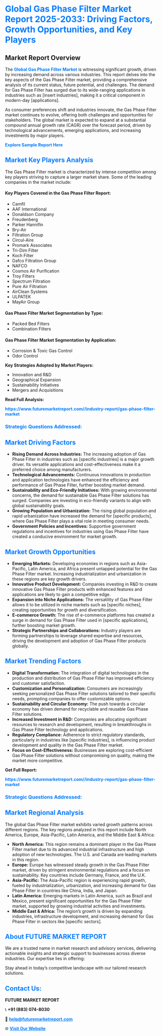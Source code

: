 <h1 style="color: #007BFF;">Global Gas Phase Filter Market Report 2025-2033: Driving Factors, Growth Opportunities, and Key Players</h1>

<section id="overview">
<h2>Market Report Overview</h2>
<p>The <a href="https://www.futuremarketreport.com//industry-report/gas-phase-filter-market" style="color: #007BFF; text-decoration: none;"><strong>Global Gas Phase Filter Market</strong></a> is witnessing significant growth, driven by increasing demand across various industries. This report delves into the key aspects of the Gas Phase Filter market, providing a comprehensive analysis of its current status, future potential, and challenges. The demand for Gas Phase Filter has surged due to its wide-ranging applications in industries such as [insert industries], making it a critical component in modern-day [applications].</p>
<p>As consumer preferences shift and industries innovate, the Gas Phase Filter market continues to evolve, offering both challenges and opportunities for stakeholders. The global market is expected to expand at a substantial compound annual growth rate (CAGR) over the forecast period, driven by technological advancements, emerging applications, and increasing investments by major players.</p>
</section>

<section id="overview">
<p><a href="https://www.futuremarketreport.com//request-sample/reportId=50238" style="color: #007BFF; text-decoration: none;"><strong>Explore Sample Report Here</strong></a></p>
</section>

<section id="key-players">
<h2 style="color: #007BFF;">Market Key Players Analysis</h2>
<p>The Gas Phase Filter market is characterized by intense competition among key players striving to capture a larger market share. Some of the leading companies in the market include:</p>
<h4>Key Players Covered in the Gas Phase Filter Report:</h4>
<ul><li>Camfil</li><li>AAF International</li><li>Donaldson Company</li><li>Freudenberg</li><li>Parker Hannifin</li><li>Bry-Air</li><li>Filtration Group</li><li>Circul-Aire</li><li>Promark Associates</li><li>Tri-Dim Filter</li><li>Koch Filter</li><li>Dafco Filtration Group</li><li>NAFCO</li><li>Cosmos Air Purification</li><li>Troy Filters</li><li>Spectrum Filtration</li><li>Pure Air Filtration</li><li>AirClean Systems</li><li>ULPATEK</li><li>MayAir Group</li></ul>
<h4>Gas Phase Filter Market Segmentation by Type:</h4>
<ul><li>Packed Bed Filters</li><li>Combination Filters</li></ul>

<h4>Gas Phase Filter Market Segmentation by Application:</h4>
<ul><li>Corrosion &amp; Toxic Gas Control</li><li>Odor Control</li></ul>
<p><strong>Key Strategies Adopted by Market Players:</strong></p>
<ul>
<li>Innovation and R&D</li>
<li>Geographical Expansion</li>
<li>Sustainability Initiatives</li>
<li>Mergers and Acquisitions</li>
</ul>
</section>

<section>
<p><strong>Read Full Analysis: </strong></p><a href="https://www.futuremarketreport.com//industry-report/gas-phase-filter-market" style="color: #007BFF; text-decoration: none;"><strong>https://www.futuremarketreport.com//industry-report/gas-phase-filter-market</strong></a>
<h3 style="color: #007BFF;">Strategic Questions Addressed:</h3>
</section>

<section id="driving-factors">
<h2 style="color: #007BFF;">Market Driving Factors</h2>
<ul>
<li><strong>Rising Demand Across Industries:</strong> The increasing adoption of Gas Phase Filter in industries such as [specific industries] is a major growth driver. Its versatile applications and cost-effectiveness make it a preferred choice among manufacturers.</li>
<li><strong>Technological Advancements:</strong> Continuous innovations in production and application technologies have enhanced the efficiency and performance of Gas Phase Filter, further boosting market demand.</li>
<li><strong>Sustainability and Eco-Friendly Initiatives:</strong> With growing environmental concerns, the demand for sustainable Gas Phase Filter solutions has surged. Companies are investing in eco-friendly variants to align with global sustainability goals.</li>
<li><strong>Growing Population and Urbanization:</strong> The rising global population and rapid urbanization have increased the demand for [specific products], where Gas Phase Filter plays a vital role in meeting consumer needs.</li>
<li><strong>Government Policies and Incentives:</strong> Supportive government regulations and incentives for industries using Gas Phase Filter have created a conducive environment for market growth.</li>
</ul>
</section>

<section id="growth-opportunities">
<h2 style="color: #007BFF;">Market Growth Opportunities</h2>
<ul>
<li><strong>Emerging Markets:</strong> Developing economies in regions such as Asia-Pacific, Latin America, and Africa present untapped potential for the Gas Phase Filter market. Increasing industrialization and urbanization in these regions are key growth drivers.</li>
<li><strong>Innovative Product Development:</strong> Companies investing in R&D to create innovative Gas Phase Filter products with enhanced features and applications are likely to gain a competitive edge.</li>
<li><strong>Expansion into Niche Applications:</strong> The versatility of Gas Phase Filter allows it to be utilized in niche markets such as [specific niches], creating opportunities for growth and diversification.</li>
<li><strong>E-commerce Growth:</strong> The rise of e-commerce platforms has created a surge in demand for Gas Phase Filter used in [specific applications], further boosting market growth.</li>
<li><strong>Strategic Partnerships and Collaborations:</strong> Industry players are forming partnerships to leverage shared expertise and resources, driving the development and adoption of Gas Phase Filter products globally.</li>
</ul>
</section>

<section id="trending-factors">
<h2 style="color: #007BFF;">Market Trending Factors</h2>
<ul>
<li><strong>Digital Transformation:</strong> The integration of digital technologies in the production and distribution of Gas Phase Filter has improved efficiency and customer satisfaction.</li>
<li><strong>Customization and Personalization:</strong> Consumers are increasingly seeking personalized Gas Phase Filter solutions tailored to their specific needs, prompting companies to offer customizable options.</li>
<li><strong>Sustainability and Circular Economy:</strong> The push towards a circular economy has driven demand for recyclable and reusable Gas Phase Filter solutions.</li>
<li><strong>Increased Investment in R&D:</strong> Companies are allocating significant resources to research and development, resulting in breakthroughs in Gas Phase Filter technology and applications.</li>
<li><strong>Regulatory Compliance:</strong> Adherence to strict regulatory standards, particularly in industries like [specific industries], is influencing product development and quality in the Gas Phase Filter market.</li>
<li><strong>Focus on Cost-Effectiveness:</strong> Businesses are exploring cost-efficient Gas Phase Filter solutions without compromising on quality, making the market more competitive.</li>
</ul>
</section>

<section>
<p><strong>Get Full Report: </strong></p><a href="https://www.futuremarketreport.com//industry-report/gas-phase-filter-market" style="color: #007BFF; text-decoration: none;"><strong>https://www.futuremarketreport.com//industry-report/gas-phase-filter-market</strong></a>
<h3 style="color: #007BFF;">Strategic Questions Addressed:</h3>
</section>


<section id="regional-analysis">
<h2 style="color: #007BFF;">Market Regional Analysis</h2>
<p>The global Gas Phase Filter market exhibits varied growth patterns across different regions. The key regions analyzed in this report include North America, Europe, Asia-Pacific, Latin America, and the Middle East & Africa:</p>
<ul>
<li><strong>North America:</strong> This region remains a dominant player in the Gas Phase Filter market due to its advanced industrial infrastructure and high adoption of new technologies. The U.S. and Canada are leading markets in this region.</li>
<li><strong>Europe:</strong> Europe has witnessed steady growth in the Gas Phase Filter market, driven by stringent environmental regulations and a focus on sustainability. Key countries include Germany, France, and the U.K.</li>
<li><strong>Asia-Pacific:</strong> The Asia-Pacific region is experiencing rapid growth, fueled by industrialization, urbanization, and increasing demand for Gas Phase Filter in countries like China, India, and Japan.</li>
<li><strong>Latin America:</strong> Emerging markets in Latin America, such as Brazil and Mexico, present significant opportunities for the Gas Phase Filter market, supported by growing industrial activities and investments.</li>
<li><strong>Middle East & Africa:</strong> The region’s growth is driven by expanding industries, infrastructure development, and increasing demand for Gas Phase Filter in sectors like [specific sectors].</li>
</ul>
</section>

<footer>
<h2 style="color: #007BFF;">About FUTURE MARKET REPORT</h2>
<p>We are a trusted name in market research and advisory services, delivering actionable insights and strategic support to businesses across diverse industries. Our expertise lies in offering:</p>

<p>Stay ahead in today’s competitive landscape with our tailored research solutions.</p>

<h2 style="color: #007BFF;">Contact Us:</h2>
<p><strong>FUTURE MARKET REPORT</strong></p>
<p>📞 <strong>+91 (883) 074-8030</strong></p>
<p>📧 <strong><a href="mailto:help@futuremarketreport.com" style="color: #007BFF;">help@futuremarketreport.com</a></strong></p>
<p>🌐 <strong><a href="https://www.futuremarketreport.com/" style="color: #007BFF;">Visit Our Website</a></strong></p>
</footer>